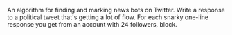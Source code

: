 An algorithm for finding and marking news bots on Twitter. Write a response to a political tweet that's getting a lot of flow. For each snarky one-line response you get from an account with 24 followers, block.
